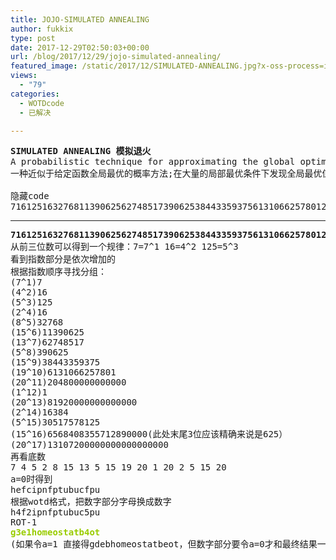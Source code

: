 ```yaml
---
title: JOJO-SIMULATED ANNEALING
author: fukkix
type: post
date: 2017-12-29T02:50:03+00:00
url: /blog/2017/12/29/jojo-simulated-annealing/
featured_image: /static/2017/12/SIMULATED-ANNEALING.jpg?x-oss-process=image/resize,m_fill,w_568,h_220
views:
  - "79"
categories:
  - WOTDcode
  - 已解决

---
```

<pre><strong>SIMULATED ANNEALING 模拟退火
</strong>A probabilistic technique for approximating the global optimum of a given function; useful in finding global optima in the presence of large numbers of local optima.
一种近似于给定函数全局最优的概率方法;在大量的局部最优条件下发现全局最优值。

隐藏code
716125163276811390625627485173906253844335937561310662578012048000000000001819200000000000001638430517578125656840835571289000013107200000000000000000
<!--more--></pre>

* * *

<pre><strong>716125163276811390625627485173906253844335937561310662578012048000000000001819200000000000001638430517578125656840835571289000013107200000000000000000
</strong>从前三位数可以得到一个规律：7=7^1 16=4^2 125=5^3 
看到指数部分是依次增加的
根据指数顺序寻找分组：
(7^1)7
(4^2)16
(5^3)125
(2^4)16
(8^5)32768
(15^6)11390625
(13^7)62748517
(5^8)390625
(15^9)38443359375
(19^10)6131066257801
(20^11)204800000000000
(1^12)1
(20^13)81920000000000000
(2^14)16384
(5^15)30517578125
(15^16)6568408355712890000(此处末尾3位应该精确来说是625）
(20^17)13107200000000000000000
再看底数
7 4 5 2 8 15 13 5 15 19 20 1 20 2 5 15 20
a=0时得到
hefcipnfptubucfpu
根据wotd格式，把数字部分字母换成数字
h4f2ipnfptubuc5pu
ROT-1<strong>
<span style="color: #99cc00;">g3e1homeostatb4ot</span>
</strong>(如果令a=1 直接得gdebhomeostatbeot，但数字部分要令a=0才和最终结果一样）<strong>
</strong></pre>